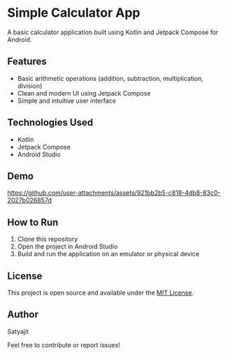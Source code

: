# Simple Calculator App

A basic calculator application built using Kotlin and Jetpack Compose for Android.

## Features

- Basic arithmetic operations (addition, subtraction, multiplication, division)
- Clean and modern UI using Jetpack Compose
- Simple and intuitive user interface

## Technologies Used

- Kotlin
- Jetpack Compose
- Android Studio

## Demo

https://github.com/user-attachments/assets/921bb2b5-c818-4db8-83c0-2027b026857d

## How to Run

1. Clone this repository
2. Open the project in Android Studio
3. Build and run the application on an emulator or physical device

## License

This project is open source and available under the [MIT License](LICENSE).

## Author

Satyajit

Feel free to contribute or report issues!
